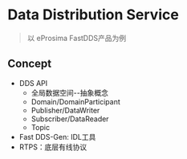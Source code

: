 # Data Distribution Service

> 以 eProsima FastDDS产品为例

## Concept

 - DDS API
   - 全局数据空间--抽象概念
   - Domain/DomainParticipant
   - Publisher/DataWriter
   - Subscriber/DataReader
   - Topic
 - Fast DDS-Gen: IDL工具
 - RTPS：底层有线协议
